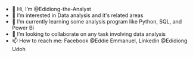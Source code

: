 - 👋 Hi, I’m @Edidiong-the-Analyst
- 👀 I’m interested in Data analysis and it's related areas
- 🌱 I’m currently learning some analysis program like Python, SQL, and Power BI
- 💞️ I’m looking to collaborate on any task involving data analysis
- 📫 How to reach me: Facebook @Eddie Emmanuel, Linkedin @Edidiong Udoh

<!---
Edidiong-the-Analyst/Edidiong-the-Analyst is a ✨ special ✨ repository because its `README.md` (this file) appears on your GitHub profile.
You can click the Preview link to take a look at your changes.
--->
